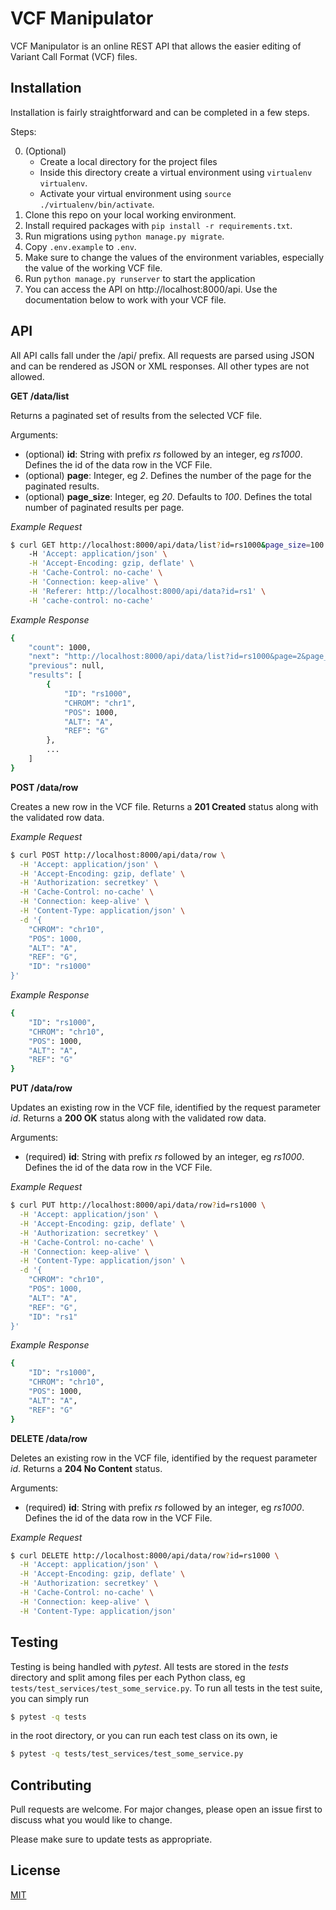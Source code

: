 # VCF Manipulator

VCF Manipulator is an online REST API that allows the easier editing of Variant Call Format (VCF) files.

## Installation

Installation is fairly straightforward and can be completed in a few steps.

Steps:

0. (Optional)
    * Create a local directory for the project files
    * Inside this directory create a virtual environment using `virtualenv virtualenv`.
    * Activate your virtual environment using `source ./virtualenv/bin/activate`.
1. Clone this repo on your local working environment.
2. Install required packages with `pip install -r requirements.txt`.
3. Run migrations using `python manage.py migrate`.
4. Copy `.env.example` to `.env`.
5. Make sure to change the values of the environment variables, especially the value of the working VCF file.
6. Run `python manage.py runserver` to start the application
7. You can access the API on http://localhost:8000/api. Use the documentation below to work with your VCF file.



## API

All API calls fall under the /api/ prefix. All requests are parsed using JSON and can be rendered as JSON or XML responses. All other types are not allowed.

**GET /data/list**

Returns a paginated set of results from the selected VCF file.

Arguments:
- (optional) **id**: String with prefix *rs* followed by an integer, eg *rs1000*. 
Defines the id of the data row in the VCF File. 
- (optional) **page**: Integer, eg *2*. Defines the number of the page for the paginated results.
- (optional) **page_size**: Integer, eg *20*. Defaults to *100*. Defines the total number of paginated results per page. 

*Example Request*

```bash
$ curl GET http://localhost:8000/api/data/list?id=rs1000&page_size=100 \
    -H 'Accept: application/json' \
    -H 'Accept-Encoding: gzip, deflate' \
    -H 'Cache-Control: no-cache' \
    -H 'Connection: keep-alive' \
    -H 'Referer: http://localhost:8000/api/data?id=rs1' \
    -H 'cache-control: no-cache'
```

*Example Response*

```bash
{
    "count": 1000,
    "next": "http://localhost:8000/api/data/list?id=rs1000&page=2&page_size=100",
    "previous": null,
    "results": [
        {
            "ID": "rs1000",
            "CHROM": "chr1",
            "POS": 1000,
            "ALT": "A",
            "REF": "G"
        },
        ...
    ]
}
```

**POST /data/row**

Creates a new row in the VCF file. Returns a **201 Created** status along with the validated row data.

*Example Request*

```bash
$ curl POST http://localhost:8000/api/data/row \
  -H 'Accept: application/json' \
  -H 'Accept-Encoding: gzip, deflate' \
  -H 'Authorization: secretkey' \
  -H 'Cache-Control: no-cache' \
  -H 'Connection: keep-alive' \
  -H 'Content-Type: application/json' \
  -d '{
	"CHROM": "chr10", 
	"POS": 1000, 
	"ALT": "A", 
	"REF": "G",
	"ID": "rs1000"
}'
```

*Example Response*

```bash
{
    "ID": "rs1000",
    "CHROM": "chr10",
    "POS": 1000,
    "ALT": "A",
    "REF": "G"
}
```

**PUT /data/row**

Updates an existing row in the VCF file, identified by the request parameter *id*. 
Returns a **200 OK** status along with the validated row data.

Arguments:
- (required) **id**: String with prefix *rs* followed by an integer, eg *rs1000*. 
Defines the id of the data row in the VCF File. 

*Example Request*

```bash
$ curl PUT http://localhost:8000/api/data/row?id=rs1000 \
  -H 'Accept: application/json' \
  -H 'Accept-Encoding: gzip, deflate' \
  -H 'Authorization: secretkey' \
  -H 'Cache-Control: no-cache' \
  -H 'Connection: keep-alive' \
  -H 'Content-Type: application/json' \
  -d '{
	"CHROM": "chr10", 
	"POS": 1000, 
	"ALT": "A", 
	"REF": "G",
	"ID": "rs1"
}'
```

*Example Response*

```bash
{
    "ID": "rs1000",
    "CHROM": "chr10",
    "POS": 1000,
    "ALT": "A",
    "REF": "G"
}
```

**DELETE /data/row**

Deletes an existing row in the VCF file, identified by the request parameter *id*. 
Returns a **204 No Content** status.

Arguments:
- (required) **id**: String with prefix *rs* followed by an integer, eg *rs1000*. 
Defines the id of the data row in the VCF File. 

*Example Request*

```bash
$ curl DELETE http://localhost:8000/api/data/row?id=rs1000 \
  -H 'Accept: application/json' \
  -H 'Accept-Encoding: gzip, deflate' \
  -H 'Authorization: secretkey' \
  -H 'Cache-Control: no-cache' \
  -H 'Connection: keep-alive' \
  -H 'Content-Type: application/json' 
```

## Testing

Testing is being handled with *pytest*. All tests are stored in the *tests* directory and split among files per each Python class, eg `tests/test_services/test_some_service.py`.
To run all tests in the test suite, you can simply run 
```bash
$ pytest -q tests
```
in the root directory, or you can run each test class on its own, ie
```bash
$ pytest -q tests/test_services/test_some_service.py
```

## Contributing

Pull requests are welcome. For major changes, please open an issue first to discuss what you would like to change.

Please make sure to update tests as appropriate.


## License

[MIT](https://choosealicense.com/licenses/mit/)